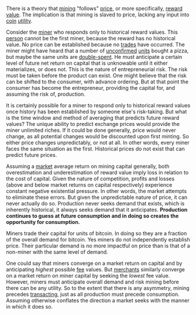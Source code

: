 There is a theory that [mining](Glossary#mine) "follows" [price](Glossary#price), or more specifically, [reward](Glossary#reward) [value](Glossary#value). The implication is that mining is slaved to price, lacking any input into [coin](Glossary#coin) [utility](Glossary#utility).

Consider the [miner](Glossary#miner) who responds only to historical reward values. This [person](Glossary#person) cannot be the first miner, because the reward has no historical value. No price can be established because no [trades](Glossary#trade) have occurred. The miner might have heard that a number of [unconfirmed](Glossary#unconfirmed) [units](Glossary#unit) bought a pizza, but maybe the same units are [double-spent](Glossary#double-spend). He must anticipate a certain level of future net return on capital that is unknowable until it either materializes, or does not. This is the nature of entrepreneurial risk. The risk must be taken before the product can exist. One might believe that the risk can be shifted to the consumer, with advance ordering. But at that point the consumer has become the entrepreneur, providing the capital for, and assuming the risk of, production.

It is certainly possible for a miner to respond only to historical reward values once history has been established by someone else's risk-taking. But what is the time window and method of averaging that predicts future reward values? The unique ability to predict exchange prices would provide the miner unlimited riches. If it could be done generally, price would never change, as all potential changes would be discounted upon first minting. So either price changes unpredictably, or not at all. In other words, every miner faces the same situation as the first. Historical prices do not exist that can predict future prices.

Assuming a [market](Glossary#market) average return on mining capital generally, both overestimation and underestimation of reward value imply loss in relation to the cost of capital. Given the nature of competition, profits and losses (above and below market returns on capital respectively) experience constant negative existential pressure. In other words, the market attempts to eliminate these errors. But given the unpredictable nature of price, it can never actually do so. Production never seeks demand that exists, which is inherently historical, it always seeks demand that it anticipates. **Production continues to guess at future consumption and in doing so creates the opportunity for consumption.**

Miners trade their capital for units of bitcoin. In doing so they are a fraction of the overall demand for bitcoin. Yes miners do not independently establish price. Their particular demand is no more impactful on price than is that of a non-miner with the same level of demand.

One could say that miners converge on a market return on capital and by anticipating *highest* possible [fee](Glossary#fee) values. But [merchants](Glossary#merchant) similarly converge on a market return on miner capital by seeking the *lowest* fee value. However, miners must anticipate overall demand and risk mining before there can be any utility. So to the extent that there is any asymmetry, mining precedes [transacting](Glossary#transaction), just as all production must precede consumption. Assuming otherwise conflates the direction a market seeks with the manner in which it does so.
